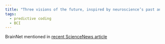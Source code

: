 ```yaml
---
title: "Three visions of the future, inspired by neuroscience’s past and present"
tags: 
  - predictive coding
  - BCI
---
```


BrainNet mentioned in [recent ScienceNews article](https://www.sciencenews.org/article/brain-neuroscience-future-past-present-implants-thoughts-memory)